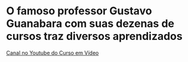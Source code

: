 # O famoso professor Gustavo Guanabara com suas dezenas de cursos traz diversos aprendizados

<a href= [https://www.youtube.com/c/CursoemV%C3%ADdeo] target= "_blank"> Canal no Youtube do Curso em Vídeo </a>
